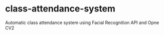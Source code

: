 # class-attendance-system
Automatic class attendance system using Facial Recognition API and Opne CV2
